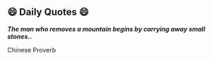 ## 😄 Daily Quotes 😄

_**The man who removes a mountain begins by carrying away small stones..**_

Chinese Proverb

